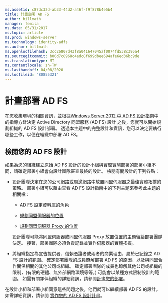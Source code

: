 ```yaml
---
ms.assetid: c87dc32d-ab33-44d2-a46f-f9f878b4e5b4
title: 計畫部署 AD FS
author: billmath
manager: femila
ms.date: 05/31/2017
ms.topic: article
ms.prod: windows-server
ms.technology: identity-adfs
ms.author: billmath
ms.openlocfilehash: 3cc26807d43f8a041647045af0074fd538c395a4
ms.sourcegitcommit: b00d7c8968c4adc8f699dbee694afe6ed36bc9de
ms.translationtype: MT
ms.contentlocale: zh-TW
ms.lasthandoff: 04/08/2020
ms.locfileid: "80855321"
---
```

# <a name="planning-to-deploy-ad-fs"></a>計畫部署 AD FS


在您收集環境的相關資訊，並根據[Windows Server 2012 中 AD FS 設計指南](https://technet.microsoft.com/library/dd807036.aspx)中的指導方針決定 Active Directory 同盟服務 \(AD FS\) 設計 之後，您就可以開始規劃組織的 AD FS 設計部署。 透過本主題中的完整設計和資訊，您可以決定要執行哪些工作，以便在組織中部署 AD FS。  
  
## <a name="reviewing-your-ad-fs-design"></a>檢閱您的 AD FS 設計  
如果為您的組織建立原始 AD FS 設計的設計小組與實際實施部署的部署小組不同，請確定部署小組會向設計團隊審查最終的設計。 檢閱有關設計的下列各點：  
  
-   設計團隊決定在您的公司網路或周邊網路中放置同盟伺服器之最佳實體拓撲的策略。 部署小組可以藉由查看 AD FS 設計指南中的下列主題來參考此主題的相關檔：  
  
    -   [AD FS 設定資料庫的角色](../../ad-fs/technical-reference/The-Role-of-the-AD-FS-Configuration-Database.md)  
  
    -   [規劃同盟伺服器的位置](https://technet.microsoft.com/library/dd807069.aspx)  
  
    -   [規劃同盟伺服器 Proxy 的位置](https://technet.microsoft.com/library/dd807130.aspx)  
  
    設計團隊可能將同盟伺服器或同盟伺服器 Proxy 放置位置的主題留給部署團隊決定。 接著，部署團隊必須負責記錄並實作伺服器的實體拓撲。  
  
-   將組織指定為宣告提供者、信賴憑證者或兩者的商業理由，屬於已記錄之 AD FS 設計的範圍。 確定部署團隊的成員瞭解部署 AD FS 的原因，以及與同盟合作關係相關的其他公司或組織。 確定部署團隊的成員也瞭解其他公司或組織的限制，\(有限的硬體、無外部網路環境等等，\) 可能會以某種方式限制設計的範圍。 如需有關夥伴組織的詳細資訊，請參閱[計畫您的部署](https://technet.microsoft.com/library/dd807083.aspx)。  
  
在設計小組和部署小組同意這些問題之後，他們就可以繼續部署 AD FS 的設計。 如需詳細資訊，請參閱 [實作您的 AD FS 設計計畫](Implementing-Your-AD-FS-Design-Plan.md)。  
